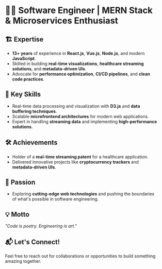 # 👨‍💻 Software Engineer | MERN Stack & Microservices Enthusiast  

## 🏗️ Expertise  
- **13+ years** of experience in **React.js**, **Vue.js**, **Node.js**, and modern **JavaScript**.  
- Skilled in building **real-time visualizations**, **healthcare streaming solutions**, and **metadata-driven UIs**.  
- Advocate for **performance optimization**, **CI/CD pipelines**, and **clean code practices**.  

## 🚀 Key Skills  
- Real-time data processing and visualization with **D3.js** and **data buffering techniques**.  
- Scalable **microfrontend architectures** for modern web applications.  
- Expert in handling **streaming data** and implementing **high-performance solutions**.  

## 🛠️ Achievements  
- Holder of a **real-time streaming patent** for a healthcare application.  
- Delivered innovative projects like **cryptocurrency trackers** and **metadata-driven UIs**.  

## 🌟 Passion  
- Exploring **cutting-edge web technologies** and pushing the boundaries of what's possible in software engineering.  

## 💡 Motto  
*"Code is poetry. Engineering is art."*  

## 📬 Let's Connect!  
Feel free to reach out for collaborations or opportunities to build something amazing together.  
